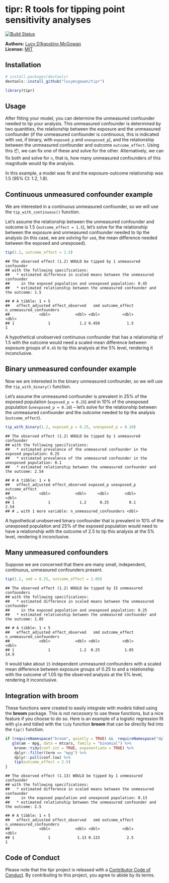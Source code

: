 
<!-- README.md is generated from README.Rmd. Please edit that file -->

# tipr: R tools for tipping point sensitivity analyses

[![Build
Status](https://travis-ci.org/LucyMcGowan/tipr.svg?branch=master)](https://travis-ci.org/LucyMcGowan/tipr)

**Authors:** [Lucy D’Agostino
McGowan](https://www.lucymcgowan.com/)<br/> **License:**
[MIT](https://opensource.org/licenses/MIT)

## Installation

``` r
# install.packages(devtools)
devtools::install_github("lucymcgowan/tipr")
```

``` r
library(tipr)
```

## Usage

After fitting your model, you can determine the unmeasured confounder
needed to tip your analysis. This unmeasured confounder is determined by
two quantities, the relationship between the exposure and the unmeasured
confounder (if the unmeasured confounder is continuous, this is
indicated with `smd`, if binary, with `exposed_p` and `unexposed_p`),
and the relationship between the unmeasured confounder and outcome
`outcome_effect`. Using this 📦, we can fix one of these and solve for
the other. Alternatively, we can fix both and solve for `n`, that is,
how many unmeasured confounders of this magnitude would tip the
analysis.

In this example, a model was fit and the exposure-outcome relationship
was 1.5 (95% CI: 1.2, 1.8).

## Continuous unmeasured confounder example

We are interested in a continuous unmeasured confounder, so we will use
the `tip_with_continuous()` function.

Let’s assume the relationship between the unmeasured confounder and
outcome is 1.5 (`outcome_effect = 1.5`), let’s solve for the
relationship between the exposure and unmeasured confounder needed to
tip the analysis (in this case, we are solving for `smd`, the mean
difference needed between the exposed and unexposed).

``` r
tip(1.2, outcome_effect = 1.5)
```

    ## The observed effect (1.2) WOULD be tipped by 1 unmeasured confounder
    ## with the following specifications:
    ##   * estimated difference in scaled means between the unmeasured confounder
    ##     in the exposed population and unexposed population: 0.45
    ##   * estimated relationship between the unmeasured confounder and the outcome: 1.5

    ## # A tibble: 1 × 5
    ##   effect_adjusted effect_observed   smd outcome_effect n_unmeasured_confounders
    ##             <dbl>           <dbl> <dbl>          <dbl>                    <dbl>
    ## 1               1             1.2 0.450            1.5                        1

A hypothetical unobserved continuous confounder that has a relationship
of 1.5 with the outcome would need a scaled mean difference between
exposure groups of `0.45` to tip this analysis at the 5% level,
rendering it inconclusive.

## Binary unmeasured confounder example

Now we are interested in the binary unmeasured confounder, so we will
use the `tip_with_binary()` function.

Let’s assume the unmeasured confounder is prevalent in 25% of the
exposed population (`exposed_p = 0.25`) and in 10% of the unexposed
population (`unexposed_p = 0.10`) – let’s solve for the relationship
between the unmeasured confounder and the outcome needed to tip the
analysis (`outcome_effect`).

``` r
tip_with_binary(1.2, exposed_p = 0.25, unexposed_p = 0.10)
```

    ## The observed effect (1.2) WOULD be tipped by 1 unmeasured confounder
    ## with the following specifications:
    ##   * estimated prevalence of the unmeasured confounder in the exposed population: 0.25
    ##   * estimated prevalence of the unmeasured confounder in the unexposed population: 0.1
    ##   * estimated relationship between the unmeasured confounder and the outcome: 2.54

    ## # A tibble: 1 × 6
    ##   effect_adjusted effect_observed exposed_p unexposed_p outcome_effect
    ##             <dbl>           <dbl>     <dbl>       <dbl>          <dbl>
    ## 1               1             1.2      0.25         0.1           2.54
    ## # … with 1 more variable: n_unmeasured_confounders <dbl>

A hypothetical unobserved binary confounder that is prevalent in 10% of
the unexposed population and 25% of the exposed population would need to
have a relationship with the outcome of 2.5 to tip this analysis at the
5% level, rendering it inconclusive.

## Many unmeasured confounders

Suppose we are concerned that there are many small, independent,
continuous, unmeasured confounders present.

``` r
tip(1.2, smd = 0.25, outcome_effect = 1.05)
```

    ## The observed effect (1.2) WOULD be tipped by 15 unmeasured confounders
    ## with the following specifications:
    ##   * estimated difference in scaled means between the unmeasured confounder
    ##     in the exposed population and unexposed population: 0.25
    ##   * estimated relationship between the unmeasured confounder and the outcome: 1.05

    ## # A tibble: 1 × 5
    ##   effect_adjusted effect_observed   smd outcome_effect n_unmeasured_confounders
    ##             <dbl>           <dbl> <dbl>          <dbl>                    <dbl>
    ## 1               1             1.2  0.25           1.05                     14.9

It would take about `15` independent unmeasured confounders with a
scaled mean difference between exposure groups of 0.25 to and a
relationship with the outcome of 1.05 tip the observed analysis at the
5% level, rendering it inconclusive.

## Integration with broom

These functions were created to easily integrate with models tidied
using the **broom** package. This is not *necessary* to use these
functions, but a nice feature if you choose to do so. Here is an example
of a logistic regression fit with `glm` and tidied with the `tidy`
function **broom** that can be directly fed into the `tip()` function.

``` r
if (requireNamespace("broom", quietly = TRUE) &&  requireNamespace("dplyr", quietly = TRUE)) {
   glm(am ~ mpg, data = mtcars, family = "binomial") %>%
    broom::tidy(conf.int = TRUE, exponentiate = TRUE) %>%
    dplyr::filter(term == "mpg") %>%
    dplyr::pull(conf.low) %>%
    tip(outcome_effect = 2.5)
}
```

    ## The observed effect (1.13) WOULD be tipped by 1 unmeasured confounder
    ## with the following specifications:
    ##   * estimated difference in scaled means between the unmeasured confounder
    ##     in the exposed population and unexposed population: 0.13
    ##   * estimated relationship between the unmeasured confounder and the outcome: 2.5

    ## # A tibble: 1 × 5
    ##   effect_adjusted effect_observed   smd outcome_effect n_unmeasured_confounders
    ##             <dbl>           <dbl> <dbl>          <dbl>                    <dbl>
    ## 1               1            1.13 0.133            2.5                        1

## Code of Conduct

Please note that the tipr project is released with a [Contributor Code
of
Conduct](https://contributor-covenant.org/version/2/0/CODE_OF_CONDUCT.html).
By contributing to this project, you agree to abide by its terms.
